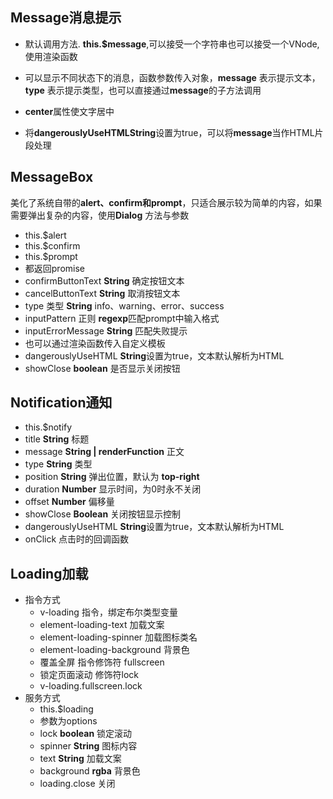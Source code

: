 ## Message消息提示
- 默认调用方法. **this.$message**,可以接受一个字符串也可以接受一个VNode,使用渲染函数

- 可以显示不同状态下的消息，函数参数传入对象，**message** 表示提示文本，**type** 表示提示类型，也可以直接通过**message**的子方法调用
- **center**属性使文字居中
- 将**dangerouslyUseHTMLString**设置为true，可以将**message**当作HTML片段处理

## MessageBox
美化了系统自带的**alert、confirm和prompt**，只适合展示较为简单的内容，如果需要弹出复杂的内容，使用**Dialog**
方法与参数
- this.$alert  
- this.$confirm  
- this.$prompt
- 都返回promise
- confirmButtonText **String** 确定按钮文本
- cancelButtonText **String** 取消按钮文本
- type 类型 **String** info、warning、error、success
- inputPattern 正则 **regexp**匹配prompt中输入格式
- inputErrorMessage **String**
 匹配失败提示
- 也可以通过渲染函数传入自定义模板
- dangerouslyUseHTML **String**设置为true，文本默认解析为HTML
- showClose **boolean** 是否显示关闭按钮

## Notification通知
- this.$notify
- title **String** 标题
- message **String | renderFunction** 正文
- type **String** 类型
- position **String** 弹出位置，默认为 **top-right**
- duration **Number** 显示时间，为0时永不关闭
- offset **Number** 偏移量
- showClose **Boolean** 关闭按钮显示控制
- dangerouslyUseHTML **String**设置为true，文本默认解析为HTML
- onClick 点击时的回调函数

## Loading加载
- 指令方式
	- v-loading 指令，绑定布尔类型变量
	- element-loading-text 加载文案
	- element-loading-spinner 加载图标类名
	- element-loading-background 背景色
	- 覆盖全屏 指令修饰符 fullscreen
	- 锁定页面滚动 修饰符lock
	- v-loading.fullscreen.lock
- 服务方式
	- this.$loading
	- 参数为options
	- lock **boolean** 锁定滚动
	- spinner **String** 图标内容
	- text **String** 加载文案
	- background **rgba** 背景色
	- loading.close 关闭